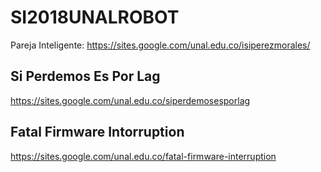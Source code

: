 # SI2018UNALROBOT

Pareja Inteligente: https://sites.google.com/unal.edu.co/isiperezmorales/


## Si Perdemos Es Por Lag
https://sites.google.com/unal.edu.co/siperdemosesporlag

## Fatal Firmware Intorruption
https://sites.google.com/unal.edu.co/fatal-firmware-interruption
